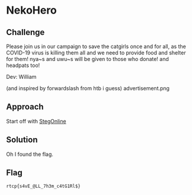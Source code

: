 # NekoHero

## Challenge
Please join us in our campaign to save the catgirls once and for all, as the COVID-19 virus is killing them all and we need to provide food and shelter for them!
nya~s and uwu~s will be given to those who donate!
and headpats too!

Dev: William

(and inspired by forwardslash from htb i guess)
 advertisement.png 

## Approach
Start off with [StegOnline](https://georgeom.net/StegOnline/image)

## Solution
Oh I found the flag.

## Flag
```
rtcp{s4vE_@LL_7h3m_c4tG1Rl$}
```